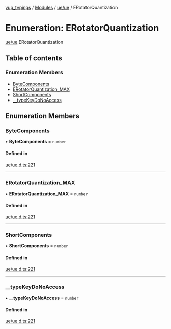 [yug_typings](../README.md) / [Modules](../modules.md) / [ue/ue](../modules/ue_ue.md) / ERotatorQuantization

# Enumeration: ERotatorQuantization

[ue/ue](../modules/ue_ue.md).ERotatorQuantization

## Table of contents

### Enumeration Members

- [ByteComponents](ue_ue.ERotatorQuantization.md#bytecomponents)
- [ERotatorQuantization\_MAX](ue_ue.ERotatorQuantization.md#erotatorquantization_max)
- [ShortComponents](ue_ue.ERotatorQuantization.md#shortcomponents)
- [\_\_typeKeyDoNoAccess](ue_ue.ERotatorQuantization.md#__typekeydonoaccess)

## Enumeration Members

### ByteComponents

• **ByteComponents** = `number`

#### Defined in

[ue/ue.d.ts:221](https://github.com/YugMetaverse/yug_typings/blob/25cad34/ue/ue.d.ts#L221)

___

### ERotatorQuantization\_MAX

• **ERotatorQuantization\_MAX** = `number`

#### Defined in

[ue/ue.d.ts:221](https://github.com/YugMetaverse/yug_typings/blob/25cad34/ue/ue.d.ts#L221)

___

### ShortComponents

• **ShortComponents** = `number`

#### Defined in

[ue/ue.d.ts:221](https://github.com/YugMetaverse/yug_typings/blob/25cad34/ue/ue.d.ts#L221)

___

### \_\_typeKeyDoNoAccess

• **\_\_typeKeyDoNoAccess** = `number`

#### Defined in

[ue/ue.d.ts:221](https://github.com/YugMetaverse/yug_typings/blob/25cad34/ue/ue.d.ts#L221)
